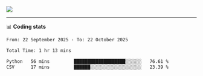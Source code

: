 <picture>
  <source
  srcset="https://github-readme-stats.vercel.app/api?username=sant0s12&show_icons=true&theme=dark"
  media="(prefers-color-scheme: dark)"
  />
  <source
  srcset="https://github-readme-stats.vercel.app/api?username=sant0s12&show_icons=true"
  media="(prefers-color-scheme: light)"
  />
  <img src="https://github-readme-stats.vercel.app/api?username=sant0s12&show_icons=true" />
</picture>

---

📊 **Coding stats**

<!--START_SECTION:waka-->

```txt
From: 22 September 2025 - To: 22 October 2025

Total Time: 1 hr 13 mins

Python   56 mins         ███████████████████░░░░░░   76.61 %
CSV      17 mins         ██████░░░░░░░░░░░░░░░░░░░   23.39 %
```

<!--END_SECTION:waka-->
